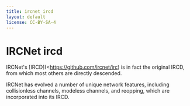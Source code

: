 ```yaml
---
title: ircnet ircd
layout: default
license: CC-BY-SA-4
---
```


# IRCNet ircd

IRCNet's [IRCD](<https://github.com/ircnet/irc) is in fact the original IRCD, from
which most others are directly descended.

IRCNet has evolved a number of unique network features, including collisionless channels,
modeless channels, and reopping, which are incorporated into its IRCD.
